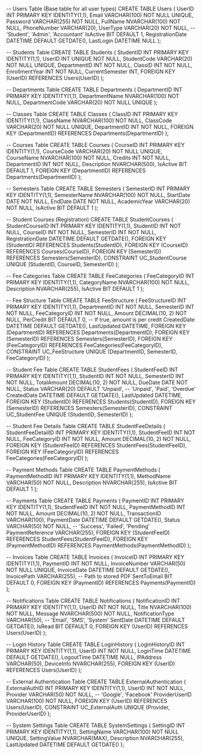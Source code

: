 -- Users Table (Base table for all user types)
CREATE TABLE Users (
    UserID INT PRIMARY KEY IDENTITY(1,1),
    Email VARCHAR(100) NOT NULL UNIQUE,
    Password VARCHAR(255) NOT NULL,
    FullName NVARCHAR(100) NOT NULL,
    PhoneNumber VARCHAR(20),
    UserType VARCHAR(20) NOT NULL, -- 'Student', 'Admin', 'Accountant'
    IsActive BIT DEFAULT 1,
    RegistrationDate DATETIME DEFAULT GETDATE(),
    LastLogin DATETIME NULL
);

-- Students Table
CREATE TABLE Students (
    StudentID INT PRIMARY KEY IDENTITY(1,1),
    UserID INT UNIQUE NOT NULL,
    StudentCode VARCHAR(20) NOT NULL UNIQUE,
    DepartmentID INT NOT NULL,
    ClassID INT NOT NULL,
    EnrollmentYear INT NOT NULL,
    CurrentSemester INT,
    FOREIGN KEY (UserID) REFERENCES Users(UserID)
);

-- Departments Table
CREATE TABLE Departments (
    DepartmentID INT PRIMARY KEY IDENTITY(1,1),
    DepartmentName NVARCHAR(100) NOT NULL,
    DepartmentCode VARCHAR(20) NOT NULL UNIQUE
);

-- Classes Table
CREATE TABLE Classes (
    ClassID INT PRIMARY KEY IDENTITY(1,1),
    ClassName NVARCHAR(100) NOT NULL,
    ClassCode VARCHAR(20) NOT NULL UNIQUE,
    DepartmentID INT NOT NULL,
    FOREIGN KEY (DepartmentID) REFERENCES Departments(DepartmentID)
);

-- Courses Table
CREATE TABLE Courses (
    CourseID INT PRIMARY KEY IDENTITY(1,1),
    CourseCode VARCHAR(20) NOT NULL UNIQUE,
    CourseName NVARCHAR(100) NOT NULL,
    Credits INT NOT NULL,
    DepartmentID INT NOT NULL,
    Description NVARCHAR(500),
    IsActive BIT DEFAULT 1,
    FOREIGN KEY (DepartmentID) REFERENCES Departments(DepartmentID)
);

-- Semesters Table
CREATE TABLE Semesters (
    SemesterID INT PRIMARY KEY IDENTITY(1,1),
    SemesterName NVARCHAR(100) NOT NULL,
    StartDate DATE NOT NULL,
    EndDate DATE NOT NULL,
    AcademicYear VARCHAR(20) NOT NULL,
    IsActive BIT DEFAULT 1
);

-- Student Courses (Registration)
CREATE TABLE StudentCourses (
    StudentCourseID INT PRIMARY KEY IDENTITY(1,1),
    StudentID INT NOT NULL,
    CourseID INT NOT NULL,
    SemesterID INT NOT NULL,
    RegistrationDate DATETIME DEFAULT GETDATE(),
    FOREIGN KEY (StudentID) REFERENCES Students(StudentID),
    FOREIGN KEY (CourseID) REFERENCES Courses(CourseID),
    FOREIGN KEY (SemesterID) REFERENCES Semesters(SemesterID),
    CONSTRAINT UC_StudentCourse UNIQUE (StudentID, CourseID, SemesterID)
);

-- Fee Categories Table
CREATE TABLE FeeCategories (
    FeeCategoryID INT PRIMARY KEY IDENTITY(1,1),
    CategoryName NVARCHAR(100) NOT NULL,
    Description NVARCHAR(255),
    IsActive BIT DEFAULT 1
);

-- Fee Structure Table
CREATE TABLE FeeStructure (
    FeeStructureID INT PRIMARY KEY IDENTITY(1,1),
    DepartmentID INT NOT NULL,
    SemesterID INT NOT NULL,
    FeeCategoryID INT NOT NULL,
    Amount DECIMAL(10, 2) NOT NULL,
    PerCredit BIT DEFAULT 0, -- If true, amount is per credit
    CreatedDate DATETIME DEFAULT GETDATE(),
    LastUpdated DATETIME,
    FOREIGN KEY (DepartmentID) REFERENCES Departments(DepartmentID),
    FOREIGN KEY (SemesterID) REFERENCES Semesters(SemesterID),
    FOREIGN KEY (FeeCategoryID) REFERENCES FeeCategories(FeeCategoryID),
    CONSTRAINT UC_FeeStructure UNIQUE (DepartmentID, SemesterID, FeeCategoryID)
);

-- Student Fee Table
CREATE TABLE StudentFees (
    StudentFeeID INT PRIMARY KEY IDENTITY(1,1),
    StudentID INT NOT NULL,
    SemesterID INT NOT NULL,
    TotalAmount DECIMAL(10, 2) NOT NULL,
    DueDate DATE NOT NULL,
    Status VARCHAR(20) DEFAULT 'Unpaid', -- 'Unpaid', 'Paid', 'Overdue'
    CreatedDate DATETIME DEFAULT GETDATE(),
    LastUpdated DATETIME,
    FOREIGN KEY (StudentID) REFERENCES Students(StudentID),
    FOREIGN KEY (SemesterID) REFERENCES Semesters(SemesterID),
    CONSTRAINT UC_StudentFee UNIQUE (StudentID, SemesterID)
);

-- Student Fee Details Table
CREATE TABLE StudentFeeDetails (
    StudentFeeDetailID INT PRIMARY KEY IDENTITY(1,1),
    StudentFeeID INT NOT NULL,
    FeeCategoryID INT NOT NULL,
    Amount DECIMAL(10, 2) NOT NULL,
    FOREIGN KEY (StudentFeeID) REFERENCES StudentFees(StudentFeeID),
    FOREIGN KEY (FeeCategoryID) REFERENCES FeeCategories(FeeCategoryID)
);

-- Payment Methods Table
CREATE TABLE PaymentMethods (
    PaymentMethodID INT PRIMARY KEY IDENTITY(1,1),
    MethodName VARCHAR(50) NOT NULL,
    Description NVARCHAR(255),
    IsActive BIT DEFAULT 1
);

-- Payments Table
CREATE TABLE Payments (
    PaymentID INT PRIMARY KEY IDENTITY(1,1),
    StudentFeeID INT NOT NULL,
    PaymentMethodID INT NOT NULL,
    Amount DECIMAL(10, 2) NOT NULL,
    TransactionID VARCHAR(100),
    PaymentDate DATETIME DEFAULT GETDATE(),
    Status VARCHAR(50) NOT NULL, -- 'Success', 'Failed', 'Pending'
    PaymentReference VARCHAR(255),
    FOREIGN KEY (StudentFeeID) REFERENCES StudentFees(StudentFeeID),
    FOREIGN KEY (PaymentMethodID) REFERENCES PaymentMethods(PaymentMethodID)
);

-- Invoices Table
CREATE TABLE Invoices (
    InvoiceID INT PRIMARY KEY IDENTITY(1,1),
    PaymentID INT NOT NULL,
    InvoiceNumber VARCHAR(50) NOT NULL UNIQUE,
    InvoiceDate DATETIME DEFAULT GETDATE(),
    InvoicePath VARCHAR(255), -- Path to stored PDF
    SentToEmail BIT DEFAULT 0,
    FOREIGN KEY (PaymentID) REFERENCES Payments(PaymentID)
);

-- Notifications Table
CREATE TABLE Notifications (
    NotificationID INT PRIMARY KEY IDENTITY(1,1),
    UserID INT NOT NULL,
    Title NVARCHAR(100) NOT NULL,
    Message NVARCHAR(500) NOT NULL,
    NotificationType VARCHAR(50), -- 'Email', 'SMS', 'System'
    SentDate DATETIME DEFAULT GETDATE(),
    IsRead BIT DEFAULT 0,
    FOREIGN KEY (UserID) REFERENCES Users(UserID)
);

-- Login History Table
CREATE TABLE LoginHistory (
    LoginHistoryID INT PRIMARY KEY IDENTITY(1,1),
    UserID INT NOT NULL,
    LoginTime DATETIME DEFAULT GETDATE(),
    LogoutTime DATETIME NULL,
    IPAddress VARCHAR(50),
    DeviceInfo NVARCHAR(255),
    FOREIGN KEY (UserID) REFERENCES Users(UserID)
);

-- External Authentication Table
CREATE TABLE ExternalAuthentication (
    ExternalAuthID INT PRIMARY KEY IDENTITY(1,1),
    UserID INT NOT NULL,
    Provider VARCHAR(50) NOT NULL, -- 'Google', 'Facebook'
    ProviderUserID VARCHAR(100) NOT NULL,
    FOREIGN KEY (UserID) REFERENCES Users(UserID),
    CONSTRAINT UC_ExternalAuth UNIQUE (Provider, ProviderUserID)
);

-- System Settings Table
CREATE TABLE SystemSettings (
    SettingID INT PRIMARY KEY IDENTITY(1,1),
    SettingName VARCHAR(100) NOT NULL UNIQUE,
    SettingValue NVARCHAR(MAX),
    Description NVARCHAR(255),
    LastUpdated DATETIME DEFAULT GETDATE()
);
